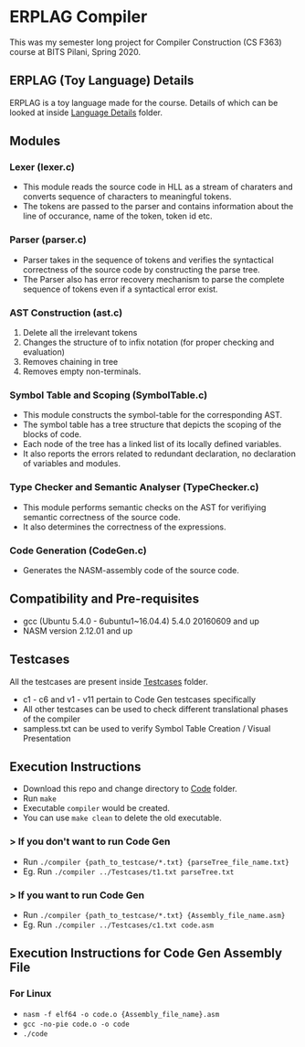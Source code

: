 # ERPLAG Compiler

This was my semester long project for Compiler Construction (CS F363) course at BITS Pilani, Spring 2020.

## ERPLAG (Toy Language) Details

ERPLAG is a toy language made for the course. Details of which can be looked at inside [Language Details](https://github.com/iamishansharma/Compiler-Construction-CS-F363/tree/master/Language%20Details) folder.

## Modules

### Lexer (lexer.c)

- This module reads the source code in HLL as a stream of charaters and converts sequence of characters to meaningful tokens. 
- The tokens are passed to the parser and contains information about the line of occurance, name of the token, token id etc.

### Parser (parser.c)

- Parser takes in the sequence of tokens and verifies the syntactical correctness of the source code by constructing the parse tree. 
- The Parser also has error recovery mechanism to parse the complete sequence of tokens even if a syntactical error exist.

### AST Construction (ast.c) 

1. Delete all the irrelevant tokens 
2. Changes the structure of <expressions> to infix notation (for proper checking and evaluation)
3. Removes chaining in tree
4. Removes empty non-terminals.
	
### Symbol Table and Scoping (SymbolTable.c) 	

- This module constructs the symbol-table for the corresponding AST. 
- The symbol table has a tree structure that depicts the scoping of the blocks of code. 
- Each node of the tree has a linked list of its locally defined variables. 
- It also reports the errors related to redundant declaration, no declaration of variables and modules.

### Type Checker and Semantic Analyser (TypeChecker.c)

- This module performs semantic checks on the AST for verifiying semantic correctness of the source code. 
- It also determines the correctness of the expressions.

### Code Generation (CodeGen.c)

- Generates the NASM-assembly code of the source code.

## Compatibility and Pre-requisites

- gcc (Ubuntu 5.4.0 - 6ubuntu1~16.04.4) 5.4.0 20160609 and up
- NASM version 2.12.01 and up

## Testcases

All the testcases are present inside [Testcases](https://github.com/iamishansharma/Compiler-Construction-CS-F363/tree/master/Testcases) folder.

- c1 - c6 and v1 - v11 pertain to Code Gen testcases specifically
- All other testcases can be used to check different translational phases of the compiler
- sampless.txt can be used to verify Symbol Table Creation / Visual Presentation

## Execution Instructions

- Download this repo and change directory to [Code](https://github.com/iamishansharma/Compiler-Construction-CS-F363/tree/master/Code) folder.
- Run `make`
- Executable `compiler` would be created.
- You can use `make clean` to delete the old executable.

### > If you don't want to run Code Gen

- Run `./compiler {path_to_testcase/*.txt} {parseTree_file_name.txt}`
- Eg. Run `./compiler ../Testcases/t1.txt parseTree.txt`

### > If you want to run Code Gen

- Run `./compiler {path_to_testcase/*.txt} {Assembly_file_name.asm}`
- Eg. Run `./compiler ../Testcases/c1.txt code.asm`

## Execution Instructions for Code Gen Assembly File

### For Linux

- `nasm -f elf64 -o code.o {Assembly_file_name}.asm`
- `gcc -no-pie code.o -o code`
- `./code`
